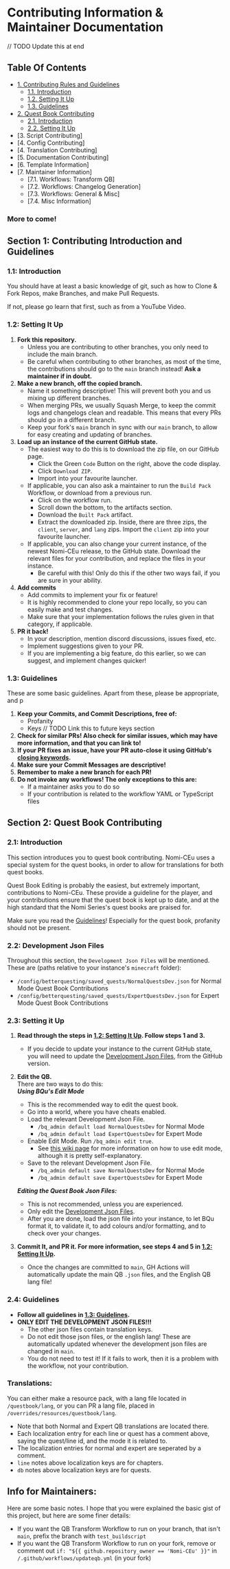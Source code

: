 # Contributing Information & Maintainer Documentation

// TODO Update this at end
## Table Of Contents
- [1. Contributing Rules and Guidelines](#section-1-contributing-rules-and-guidelines)
  - [1.1. Introduction](#11-introduction) 
  - [1.2. Setting It Up](#12-setting-it-up)
  - [1.3. Guidelines](#13-guidelines)
- [2. Quest Book Contributing](#section-2-quest-book-contributing)
  - [2.1. Introduction](#21-introduction)
  - [2.2. Setting It Up](#22-setting-it-up)
- [3. Script Contributing]
- [4. Config Contributing]
- [4. Translation Contributing]
- [5. Documentation Contributing]
- [6. Template Information]
- [7. Maintainer Information]
  - [7.1. Workflows: Transform QB]
  - [7.2. Workflows: Changelog Generation]
  - [7.3. Workflows: General & Misc]
  - [7.4. Misc Information]
 

### More to come!

## Section 1: Contributing Introduction and Guidelines
### 1.1: Introduction
You should have at least a basic knowledge of git, such as how to Clone & Fork Repos, make Branches, and make Pull Requests.

If not, please go learn that first, such as from a YouTube Video.

### 1.2: Setting It Up
1. **Fork this repository.**
   - Unless you are contributing to other branches, you only need to include the main branch.    
   - Be careful when contributing to other branches, as most of the time, the contributions should go to the `main` branch instead! **Ask a maintainer if in doubt.**
2. **Make a new branch, off the copied branch.**
   - Name it something descriptive! This will prevent both you and us mixing up different branches.
   - When merging PRs, we usually Squash Merge, to keep the commit logs and changelogs clean and readable. This means that every PRs should go in a different branch.
   - Keep your fork's `main` branch in sync with our `main` branch, to allow for easy creating and updating of branches.
3. **Load up an instance of the current GitHub state.**
   - The easiest way to do this is to download the zip file, on our GitHub page.
      - Click the Green `Code` Button on the right, above the code display.
      - Click `Download ZIP`.
      - Import into your favourite launcher.
   - If applicable, you can also ask a maintainer to run the `Build Pack` Workflow, or download from a previous run.
      - Click on the workflow run.
      - Scroll down the bottom, to the artifacts section.
      - Download the `Built Pack` artifact.
      - Extract the downloaded zip. Inside, there are three zips, the `client`, `server`, and `lang` zips. Import the `client` zip into your favourite launcher.
   - If applicable, you can also change your current instance, of the newest Nomi-CEu release, to the GitHub state. Download the relevant files for your contribution, and replace the files in your instance.
      - Be careful with this! Only do this if the other two ways fail, if you are sure in your ability. 
4. **Add commits**
   - Add commits to implement your fix or feature!
   - It is highly recommended to clone your repo locally, so you can easily make and test changes.
   - Make sure that your implementation follows the rules given in that category, if applicable.
5. **PR it back!**
   - In your description, mention discord discussions, issues fixed, etc.
   - Implement suggestions given to your PR.
   - If you are implementing a big feature, do this earlier, so we can suggest, and implement changes quicker!

### 1.3: Guidelines
These are some basic guidelines. Apart from these, please be appropriate, and p
1. **Keep your Commits, and Commit Descriptions, free of:**
   - Profanity
   - Keys // TODO Link this to future keys section
2. **Check for similar PRs! Also check for similar issues, which may have more information, and that you can link to!**
3. **If your PR fixes an issue, have your PR auto-close it using GitHub's [closing keywords](https://docs.github.com/en/issues/tracking-your-work-with-issues/linking-a-pull-request-to-an-issue).**
4. **Make sure your Commit Messages are descriptive!**
5. **Remember to make a new branch for each PR!**
6. **Do not invoke any workflows! The only exceptions to this are:**
   - If a maintainer asks you to do so
   - If your contribution is related to the workflow YAML or TypeScript files

## Section 2: Quest Book Contributing
### 2.1: Introduction
This section introduces you to quest book contributing. Nomi-CEu uses a special system for the quest books, in order to allow for translations for both quest books.

Quest Book Editing is probably the easiest, but extremely important, contributions to Nomi-CEu. These provide a guideline for the player, and your contributions ensure that the quest book is kept up to date, and at the high standard that the Nomi Series's quest books are praised for.

Make sure you read the [Guidelines](#13-guidelines)! Especially for the quest book, profanity should not be present.

### 2.2: Development Json Files
Throughout this section, the `Development Json Files` will be mentioned. These are (paths relative to your instance's `minecraft` folder):
- `/config/betterquesting/saved_quests/NormalQuestsDev.json` for Normal Mode Quest Book Contributions
- `/config/betterquesting/saved_quests/ExpertQuestsDev.json` for Expert Mode Quest Book Contributions

### 2.3: Setting it Up
1. **Read through the steps in [1.2: Setting It Up](#12-setting-it-up). Follow steps 1 and 3.**
   - If you decide to update your instance to the current GitHub state, you will need to update the [Development Json Files](#22-development-json-files), from the GitHub version.
2. **Edit the QB.**    
   There are two ways to do this:    
   ***Using BQu's Edit Mode***
   - This is the recommended way to edit the quest book.
   - Go into a world, where you have cheats enabled.
   - Load the relevant Development Json File.
     - `/bq_admin default load NormalQuestsDev` for Normal Mode
     - `/bq_admin default load ExpertQuestsDev` for Expert Mode
   - Enable Edit Mode. Run `/bq_admin edit true`.
     - See [this wiki page](https://github.com/Funwayguy/BetterQuesting/wiki/Quest-Instance) for more information on how to use edit mode, although it is pretty self-explanatory.
   - Save to the relevant Development Json File.
     - `/bq_admin default save NormalQuestsDev` for Normal Mode
     - `/bq_admin default save ExpertQuestsDev` for Expert Mode

   ***Editing the Quest Book Json Files:***
   - This is not recommended, unless you are experienced.
   - Only edit the [Development Json Files](#22-development-json-files).
   - After you are done, load the json file into your instance, to let BQu format it, to validate it, to add colours and/or formatting, and to check over your changes.

3. **Commit It, and PR it. For more information, see steps 4 and 5 in [1.2: Setting It Up](#12-setting-it-up).**
   - Once the changes are committed to `main`, GH Actions will automatically update the main QB `.json` files, and the English QB lang file!

### 2.4: Guidelines
- **Follow all guidelines in [1.3: Guidelines](#13-guidelines).**
- **ONLY EDIT THE DEVELOPMENT JSON FILES!!!**
  - The other json files contain translation keys.
  - Do not edit those json files, or the english lang! These are automatically updated whenever the development json files are changed in `main`.
  - You do not need to test it! If it fails to work, then it is a problem with the workflow, not your contribution.

### Translations:
You can either make a resource pack, with a lang file located in `/questbook/lang`, or you can PR a lang file, placed in `/overrides/resources/questbook/lang`. 
- Note that both Normal and Expert QB translations are located there.
- Each localization entry for each line or quest has a comment above, saying the quest/line id, and the mode it is related to.
- The localization entries for normal and expert are seperated by a comment.
- `line` notes above localization keys are for chapters.
- `db` notes above localization keys are for quests.

## Info for Maintainers:
Here are some basic notes. I hope that you were explained the basic gist of this project, but here are some finer details:
- If you want the QB Transform Workflow to run on your branch, that isn't `main`, prefix the branch with `test_buildscript`
- If you want the QB Transform Workflow to run on your fork, remove or comment out `if: "${{ github.repository_owner == 'Nomi-CEu' }}"` in `/.github/workflows/updateqb.yml` (in your fork)
